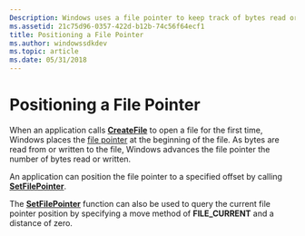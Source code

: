 ```yaml
---
Description: Windows uses a file pointer to keep track of bytes read or written.
ms.assetid: 21c75d96-0357-422d-b12b-74c56f64ecf1
title: Positioning a File Pointer
ms.author: windowssdkdev
ms.topic: article
ms.date: 05/31/2018
---
```


# Positioning a File Pointer

When an application calls [**CreateFile**](/windows/desktop/api/FileAPI/nf-fileapi-createfilea) to open a file for the first time, Windows places the [file pointer](file-pointers.md) at the beginning of the file. As bytes are read from or written to the file, Windows advances the file pointer the number of bytes read or written.

An application can position the file pointer to a specified offset by calling [**SetFilePointer**](/windows/desktop/api/FileAPI/nf-fileapi-setfilepointer).

The [**SetFilePointer**](/windows/desktop/api/FileAPI/nf-fileapi-setfilepointer) function can also be used to query the current file pointer position by specifying a move method of **FILE\_CURRENT** and a distance of zero.

 

 



